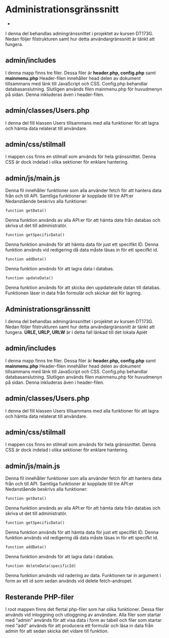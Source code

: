 # Administrationsgränssnitt
- 
I denna del behandlas admingränssnittet i projektet av kursen DT173G.<br>
Nedan följer filstrukturen samt hur detta användargränssnitt är tänkt att fungera.

admin/includes
-
I denna mapp finns tre filer. Dessa filer är **header.php, config.php** samt **mainmenu.php**
Header-filen innehåller head delen av dokument tillsammans med länk till JavaScript och CSS.
Config.php behandlar databasanslutning.
Slutligen används filen mainmenu.php för huvudmenyn på sidan. Denna inkluderas även i header-filen.

admin/classes/Users.php
-
I denna del fill klassen Users tillsammans med alla funktioner för att lagra och hämta data relaterat till användare.

admin/css/stilmall
-
I mappen css finns en stilmall som används för hela gränssnittet. Denna CSS är dock indelad i olika sektioner för enklare hantering.

admin/js/main.js
-
Denna fil innehåller funktioner som alla använder fetch för att hantera data från och till API. Samtliga funktioner är kopplade till tre API:er<br>
Nedanstående beskrivs alla funktioner:

```
function getData()
```
Denna funktion används av alla API:er för att hämta data från databas och skriva ut det till administratör.

```
function getSpecificData()
```
Denna funktion används för att hämta data för just ett specifikt ID. Denna funktion används vid redigering då data måste läsas in för ett specifkt id.

```
function addData()
```
Denna funktion används för att lagra data i databas.

```
function updateData()
```
Denna funktion används för att skicka den uppdaterade datan till databas. Funktionen läser in data från formulär och skickar det för lagring.

Administrationsgränssnitt
- 
I denna del behandlas admingränssnittet i projektet av kursen DT173G.<br>
Nedan följer filstrukturen samt hur detta användargränssnitt är tänkt att fungera.
**URLE, URLP, URLW** är i detta fall länkad till det lokala Apiét

admin/includes
-
I denna mapp finns tre filer. Dessa filer är **header.php, config.php** samt **mainmenu.php**
Header-filen innehåller head delen av dokument tillsammans med länk till JavaScript och CSS.
Config.php behandlar databasanslutning.
Slutligen används filen mainmenu.php för huvudmenyn på sidan. Denna inkluderas även i header-filen.

admin/classes/Users.php
-
I denna del fill klassen Users tillsammans med alla funktioner för att lagra och hämta data relaterat till användare.

admin/css/stilmall
-
I mappen css finns en stilmall som används för hela gränssnittet. Denna CSS är dock indelad i olika sektioner för enklare hantering.

admin/js/main.js
-
Denna fil innehåller funktioner som alla använder fetch för att hantera data från och till API. Samtliga funktioner är kopplade till tre API:er<br>
Nedanstående beskrivs alla funktioner:

```
function getData()
```
Denna funktion används av alla API:er för att hämta data från databas och skriva ut det till administratör.

```
function getSpecificData()
```
Denna funktion används för att hämta data för just ett specifikt ID. Denna funktion används vid redigering då data måste läsas in för ett specifkt id.

```
function addData()
```
Denna funktion används för att lagra data i databas.

```
function deleteData(specificId)
```
Denna funktion används vid radering av data. Funktionen tar in argument i form av ett id som sedan används vid delete fetch-andropet.

Resterande PHP-filer
-
I root mappen finns det flertal php-filer som har olika funktioner. Dessa filer används vid inloggning och utloggning av användare. Alla filer som startar med "admin" används för att visa data i form av tabell och filer som startar med "add" används för att producera ett formulär och läsa in data från admin för att sedan skicka det vidare till funktion.
